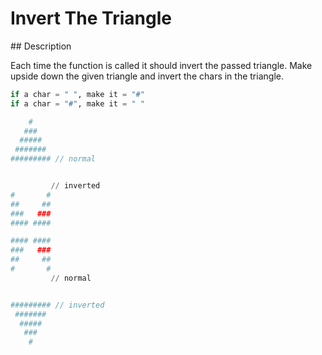 # Invert The Triangle

## Description

Each time the function is called it should invert the passed triangle. Make upside down the given triangle and invert the chars in the triangle.

```python
if a char = " ", make it = "#"
if a char = "#", make it = " "
```

```python
    #
   ###
  #####
 #######
######### // normal


         // inverted
#       #
##     ##
###   ###
#### ####

#### ####
###   ###
##     ##
#       #
         // normal


######### // inverted
 #######
  #####
   ###
    #
```
